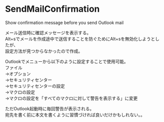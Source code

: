 # SendMailConfirmation
Show confirmation message before you send Outlook mail

メール送信時に確認メッセージを表示する。  
Alt+sでメールを作成途中で送信することを防ぐためにAlt+sを無効化しようとしたが、  
設定方法が見つからなかったので作成。  

Outlookでメニューから以下のように設定することで使用可能。  
ファイル  
→オプション  
→セキュリティセンター  
→セキュリティセンターの設定  
→マクロの設定  
→マクロの設定を「すべてのマクロに対して警告を表示する」に変更  

ただOutlook起動時に毎回警告が表示される。  
宛先を書く前に本文を書くように習慣づければ良いだけかもしれない。。  

